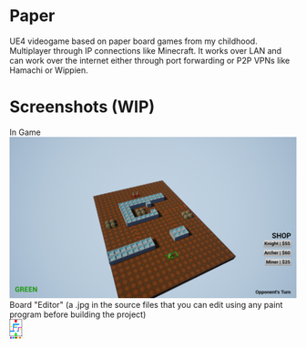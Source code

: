 # Paper
UE4 videogame based on paper board games from my childhood. Multiplayer through IP connections like Minecraft. It works over LAN and can work over the internet either through port forwarding or P2P VPNs like Hamachi or Wippien.

# Screenshots (WIP)
In Game <br />
![Screenshot_01](https://raw.githubusercontent.com/goodtrailer/Paper/master/Screenshots/Screenshot_01.png)
Board "Editor" (a .jpg in the source files that you can edit using any paint program before building the project) <br />
![T_Board_BC.jpg](https://raw.githubusercontent.com/goodtrailer/Paper/master/Content/Textures/T_Board_BC.jpg)
